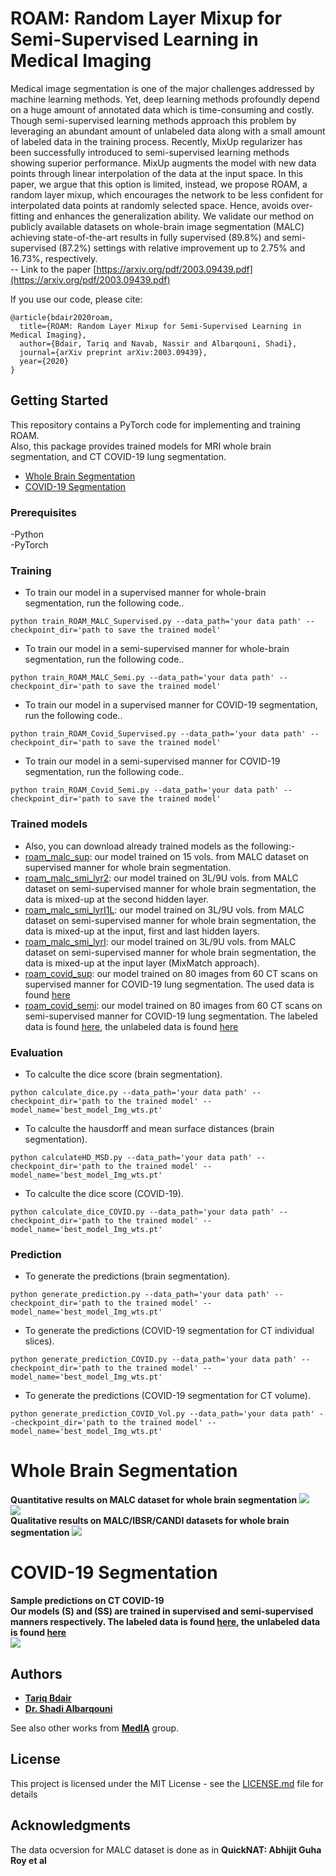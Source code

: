 
# ROAM: Random Layer Mixup for Semi-Supervised Learning in Medical Imaging
Medical image segmentation is one of the major challenges addressed by machine learning methods. Yet, deep learning methods profoundly depend on a huge amount of annotated data which is time-consuming and costly. Though semi-supervised learning methods approach this problem by leveraging an abundant amount of unlabeled data along with a small amount of labeled data in the training process. Recently, MixUp regularizer has been successfully introduced to semi-supervised learning methods showing superior performance. MixUp augments the model with new data points through linear interpolation of the data at the input space. In this paper, we argue that this option is limited, instead, we propose ROAM, a random layer mixup, which encourages the network to be less confident for interpolated data points at randomly selected space. Hence, avoids over-fitting and enhances the generalization ability. We validate our method on publicly available datasets on whole-brain image segmentation (MALC) achieving state-of-the-art results in fully supervised (89.8%) and semi-supervised (87.2%) settings with relative improvement up to 2.75% and 16.73%, respectively.
<br/> -- Link to the paper
[https://arxiv.org/pdf/2003.09439.pdf](https://arxiv.org/pdf/2003.09439.pdf) 

If you use our code, please cite:
```
@article{bdair2020roam,
  title={ROAM: Random Layer Mixup for Semi-Supervised Learning in Medical Imaging},
  author={Bdair, Tariq and Navab, Nassir and Albarqouni, Shadi},
  journal={arXiv preprint arXiv:2003.09439},
  year={2020}
}
```
## Getting Started

This repository contains a PyTorch code for implementing and training ROAM. 
<br/> Also, this package provides trained models for MRI whole brain segmentation,  and CT COVID-19 lung segmentation. 
- [Whole Brain Segmentation](#Whole-Brain-Segmentation)
- [COVID-19 Segmentation](#COVID-19-Segmentation)


### Prerequisites

-Python <br/> 
-PyTorch

### Training 
- To train our model in a supervised manner for whole-brain segmentation, run the following code..
```
python train_ROAM_MALC_Supervised.py --data_path='your data path' --checkpoint_dir='path to save the trained model'
```
- To train our model in a semi-supervised manner for whole-brain segmentation, run the following code..
```
python train_ROAM_MALC_Semi.py --data_path='your data path' --checkpoint_dir='path to save the trained model'
```
- To train our model in a supervised manner for COVID-19 segmentation, run the following code..
```
python train_ROAM_Covid_Supervised.py --data_path='your data path' --checkpoint_dir='path to save the trained model'
```
- To train our model in a semi-supervised manner for  COVID-19 segmentation, run the following code..
```
python train_ROAM_Covid_Semi.py --data_path='your data path' --checkpoint_dir='path to save the trained model'
```
### Trained models
- Also, you can download already trained models as the following:-  <br/>
- [roam_malc_sup](trainedmodels/raom_malc_sup.pt): our model trained on 15 vols. from MALC dataset on supervised manner for whole brain segmentation.
- [roam_malc_smi_lyr2](trainedmodels/roam_malc_smi_lyr2.pt): our model trained on 3L/9U vols. from MALC dataset on semi-supervised manner for whole brain segmentation, the data is mixed-up at the second hidden layer.
- [roam_malc_smi_lyrI1L](trainedmodels/roam_malc_smi_lyrI1L.pt): our model trained on 3L/9U vols. from MALC dataset on semi-supervised manner for whole brain segmentation, the data is mixed-up at the input, first and last hidden layers.
- [roam_malc_smi_lyrI](trainedmodels/roam_malc_smi_lyrI.pt): our model trained on 3L/9U vols. from MALC dataset on semi-supervised manner for whole brain segmentation, the data is mixed-up at the input layer (MixMatch approach).
- [roam_covid_sup](trainedmodels/roam_covid_sup.pt): our model trained on 80 images from 60 CT scans on supervised manner for COVID-19 lung segmentation. The used data is found [here](http://medicalsegmentation.com/covid19/) 
- [roam_covid_semi](trainedmodels/roam_covid_semi.pt): our model trained on 80 images from 60 CT scans on semi-supervised manner for COVID-19 lung segmentation. The labeled data is found [here](http://medicalsegmentation.com/covid19/), the unlabeled data is found [here](https://github.com/UCSD-AI4H/COVID-CT/tree/master/Images-processed)
### Evaluation
- To calculte the dice score (brain segmentation).
```
python calculate_dice.py --data_path='your data path' --checkpoint_dir='path to the trained model' --model_name='best_model_Img_wts.pt'
```
- To calculte the hausdorff and mean surface distances (brain segmentation).
```
python calculateHD_MSD.py --data_path='your data path' --checkpoint_dir='path to the trained model' --model_name='best_model_Img_wts.pt'
```
- To calculte the dice score (COVID-19).
```
python calculate_dice_COVID.py --data_path='your data path' --checkpoint_dir='path to the trained model' --model_name='best_model_Img_wts.pt'
```
### Prediction 
- To generate the predictions (brain segmentation).
```
python generate_prediction.py --data_path='your data path' --checkpoint_dir='path to the trained model' --model_name='best_model_Img_wts.pt'
```
- To generate the predictions (COVID-19 segmentation for CT individual slices).
```
python generate_prediction_COVID.py --data_path='your data path' --checkpoint_dir='path to the trained model' --model_name='best_model_Img_wts.pt'
```
- To generate the predictions (COVID-19 segmentation for CT volume).
```
python generate_prediction_COVID_Vol.py --data_path='your data path' --checkpoint_dir='path to the trained model' --model_name='best_model_Img_wts.pt'
```
# Whole Brain Segmentation
**Quantitative results on MALC dataset for whole brain segmentation**
<img src="images/dice_results.png"> <br/>
<img src="images/dice_results_sup.png"> <br/>
**Qualitative results on MALC/IBSR/CANDI datasets for whole brain segmentation**
<img src="images/QaulitativeAll.png">

# COVID-19 Segmentation
**Sample predictions on CT COVID-19** <br/>
**Our models (S) and (SS) are trained in supervised and semi-supervised manners respectively. The labeled data is found [here](http://medicalsegmentation.com/covid19/), the unlabeled data is found [here](https://github.com/UCSD-AI4H/COVID-CT/tree/master/Images-processed)** <br/>
<img src="images/COVID-19.jpeg">
## Authors

* [**Tariq Bdair**](http://campar.in.tum.de/Main/TariqBdair)
* [**Dr. Shadi Albarqouni**](http://campar.in.tum.de/Main/TariqBdair)

See also other works from [**MedIA**](http://campar.in.tum.de/Chair/ResearchIssueMedicalImage) group.

## License

This project is licensed under the MIT License - see the [LICENSE.md](LICENSE.md) file for details

## Acknowledgments

The data ocversion for MALC dataset is done as in **QuickNAT: Abhijit Guha Roy et al**


